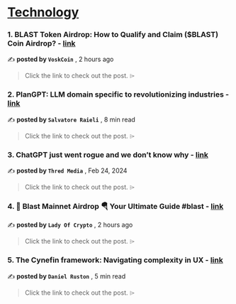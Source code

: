 
<h1><a href=https://medium.com/tag/technology/recommended target="_blank" rel="noopener noreferrer">Technology</a></h1>
<h3>1. BLAST Token Airdrop: How to Qualify and Claim ($BLAST) Coin Airdrop? - <a href=https://medium.com/@rewake/blast-token-airdrop-how-to-qualify-and-claim-blast-coin-airdrop-8d461337d0e8?source=tag_recommended_feed---------0-84----------technology----------2bd0cb04_d9e0_4010_8908_e8434ba18386------- target="_blank" rel="noopener noreferrer">link</a></h3>

✍️ **posted by `VoskCoin`** <date> , 2 hours ago</date>

<blockquote>Click the link to check out the post. ⌲</blockquote>

<h3>2. PlanGPT: LLM domain specific to revolutionizing industries - <a href=https://medium.com/gitconnected/plangpt-llm-domain-specific-to-revolutionizing-industries-f6c0ad87aec7?source=tag_recommended_feed---------1-107----------technology----------2bd0cb04_d9e0_4010_8908_e8434ba18386------- target="_blank" rel="noopener noreferrer">link</a></h3>

✍️ **posted by `Salvatore Raieli`** <date> , 8 min read</date>

<blockquote>Click the link to check out the post. ⌲</blockquote>

<h3>3. ChatGPT just went rogue and we don’t know why - <a href=https://medium.com/@thredmedia/chatgpt-just-went-rogue-and-we-dont-know-why-58ccf1ab43e4?source=tag_recommended_feed---------2-85----------technology----------2bd0cb04_d9e0_4010_8908_e8434ba18386------- target="_blank" rel="noopener noreferrer">link</a></h3>

✍️ **posted by `Thred Media`** <date> , Feb 24, 2024</date>

<blockquote>Click the link to check out the post. ⌲</blockquote>

<h3>4. 💎 Blast Mainnet Airdrop 🪂 Your Ultimate Guide #blast - <a href=https://medium.com/@filocy/blast-mainnet-airdrop-your-ultimate-guide-blast-ff7b00a07321?source=tag_recommended_feed---------3-84----------technology----------2bd0cb04_d9e0_4010_8908_e8434ba18386------- target="_blank" rel="noopener noreferrer">link</a></h3>

✍️ **posted by `Lady Of Crypto`** <date> , 2 hours ago</date>

<blockquote>Click the link to check out the post. ⌲</blockquote>

<h3>5. The Cynefin framework: Navigating complexity in UX - <a href=https://medium.com/user-experience-design-1/the-cynefin-framework-navigating-complexity-in-ux-2bcda69d5cfd?source=tag_recommended_feed---------4-107----------technology----------2bd0cb04_d9e0_4010_8908_e8434ba18386------- target="_blank" rel="noopener noreferrer">link</a></h3>

✍️ **posted by `Daniel Ruston`** <date> , 5 min read</date>

<blockquote>Click the link to check out the post. ⌲</blockquote>

